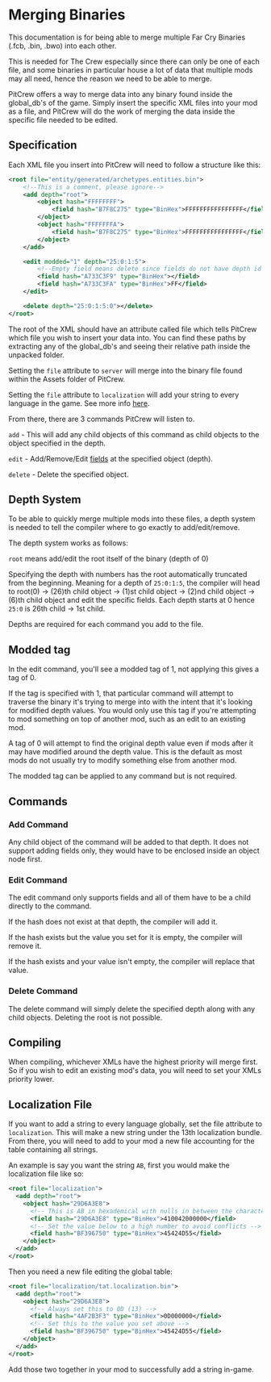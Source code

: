 # Merging Binaries

This documentation is for being able to merge multiple Far Cry Binaries (.fcb, .bin, .bwo) into each other.

This is needed for The Crew especially since there can only be one of each file, and some binaries in particular house a lot of data that multiple mods may all need, hence the reason we need to be able to merge.

PitCrew offers a way to merge data into any binary found inside the global_db's of the game. Simply insert the specific XML files into your mod as a file, and PitCrew will do the work of merging the data inside the specific file needed to be edited.

## Specification

Each XML file you insert into PitCrew will need to follow a structure like this:

```xml
<root file="entity/generated/archetypes.entities.bin">
    <!--This is a comment, please ignore-->
    <add depth="root">
        <object hash="FFFFFFFF">
            <field hash="B7F8C275" type="BinHex">FFFFFFFFFFFFFFFF</field>
        </object>
        <object hash="FFFFFFFA">
            <field hash="B7F8C275" type="BinHex">FFFFFFFFFFFFFFFF</field>
        </object>
    </add>

    <edit modded="1" depth="25:0:1:5">
        <!--Empty field means delete since fields do not have depth id's-->
        <field hash="A733C3F9" type="BinHex"></field>
        <field hash="A733C3FA" type="BinHex">FF</field>
    </edit>

    <delete depth="25:0:1:5:0"></delete>
</root>
```

The root of the XML should have an attribute called file which tells PitCrew which file you wish to insert your data into. You can find these paths by extracting any of the global_db's and seeing their relative path inside the unpacked folder.

Setting the `file` attribute to `server` will merge into the binary file found within the Assets folder of PitCrew.

Setting the `file` attribute to `localization` will add your string to every language in the game. See more info [here](#localization-file).

From there, there are 3 commands PitCrew will listen to.

`add` - This will add any child objects of this command as child objects to the object specified in the depth.

`edit` - Add/Remove/Edit <ins>fields</ins> at the specified object (depth).

`delete` - Delete the specified object.

## Depth System

To be able to quickly merge multiple mods into these files, a depth system is needed to tell the compiler where to go exactly to add/edit/remove.

The depth system works as follows:

`root` means add/edit the root itself of the binary (depth of 0)

Specifying the depth with numbers has the root automatically truncated from the beginning. Meaning for a depth of `25:0:1:5`, the compiler will head to root(0) -> (26)th child object -> (1)st child object -> (2)nd child object -> (6)th child object and edit the specific fields. Each depth starts at 0 hence `25:0` is 26th child -> 1st child.

Depths are required for each command you add to the file.

## Modded tag

In the edit command, you'll see a modded tag of 1, not applying this gives a tag of 0.

If the tag is specified with 1, that particular command will attempt to traverse the binary it's trying to merge into with the intent that it's looking for modified depth values. You would only use this tag if you're attempting to mod something on top of another mod, such as an edit to an existing mod.

A tag of 0 will attempt to find the original depth value even if mods after it may have modified around the depth value. This is the default as most mods do not usually try to modify something else from another mod.

The modded tag can be applied to any command but is not required.

## Commands

### Add Command

Any child object of the command will be added to that depth. It does not support adding fields only, they would have to be enclosed inside an object node first.

### Edit Command

The edit command only supports fields and all of them have to be a child directly to the command.

If the hash does not exist at that depth, the compiler will add it.

If the hash exists but the value you set for it is empty, the compiler will remove it.

If the hash exists and your value isn't empty, the compiler will replace that value.

### Delete Command

The delete command will simply delete the specified depth along with any child objects. Deleting the root is not possible.

## Compiling
When compiling, whichever XMLs have the highest priority will merge first. So if you wish to edit an existing mod's data, you will need to set your XMLs priority lower.

## Localization File
If you want to add a string to every language globally, set the file attribute to `localization`. This will make a new string under the 13th localization bundle. From there, you will need to add to your mod a new file accounting for the table containing all strings.

An example is say you want the string `AB`, first you would make the localization file like so:
```xml
<root file="localization">
  <add depth="root">
    <object hash="29D6A3E8">
      <!-- This is AB in hexademical with nulls in between the characters with 6 zeros padding to the right. This is also done with other strings. -->
      <field hash="29D6A3E8" type="BinHex">410042000000</field>
      <!-- Set the value below to a high number to avoid conflicts -->
      <field hash="BF396750" type="BinHex">45424D55</field>
    </object>
  </add>
</root>
```

Then you need a new file editing the global table:
```xml
<root file="localization/tat.localization.bin">
  <add depth="root">
    <object hash="29D6A3E8">
      <!-- Always set this to 0D (13) -->
      <field hash="4AF2B3F3" type="BinHex">0D000000</field>
      <!-- Set this to the value you set above -->
      <field hash="BF396750" type="BinHex">45424D55</field>
    </object>
  </add>
</root>
```

Add those two together in your mod to successfully add a string in-game.

